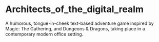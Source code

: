 # Architects_of_the_digital_realm
A humorous, tongue-in-cheek text-based adventure game inspired by Magic: The Gathering, and Dungeons &amp; Dragons, taking place in a contemporary modern office setting.
